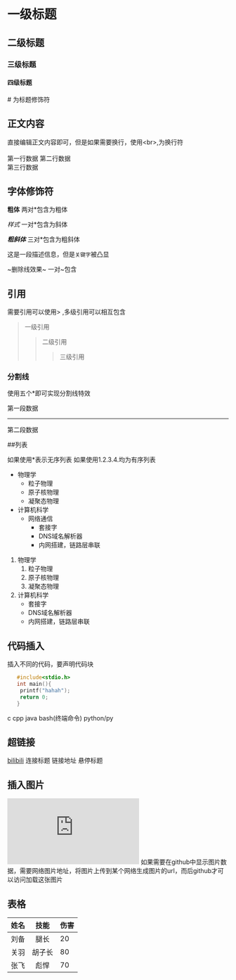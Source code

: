 # 一级标题
## 二级标题
### 三级标题
#### 四级标题
\# 为标题修饰符
## 正文内容
直接编辑正文内容即可，但是如果需要换行，使用\<br\>,为换行符<br><br>
第一行数据
第二行数据<br>
第三行数据
## 字体修饰符

**粗体** 两对\*包含为粗体

*样式* 一对\*包含为斜体

***粗斜体*** 三对\*包含为粗斜体

这是一段描述信息，但是`关键字`被凸显

~删除线效果~ 一对\~包含

## 引用

需要引用可以使用\> ,多级引用可以相互包含

> 一级引用
>> 二级引用
>>> 三级引用

### 分割线

使用五个\*即可实现分割线特效

第一段数据

*****

第二段数据

##列表

如果使用\*表示无序列表 如果使用1.2.3.4.均为有序列表

* 物理学
  * 粒子物理
  * 原子核物理
  * 凝聚态物理
* 计算机科学
  * 网络通信
    * 套接字
    * DNS域名解析器
    * 内网搭建，链路层串联

1. 物理学
   1. 粒子物理
   2. 原子核物理
   3. 凝聚态物理
2. 计算机科学
   * 套接字
   * DNS域名解析器
   * 内网搭建，链路层串联

## 代码插入 

插入不同的代码，要声明代码块

```c
   #include<stdio.h>
   int main(){
	printf("hahah");
	return 0;
   }
```

c cpp java bash(终端命令) python/py

## 超链接

[bilibili](https://www.bilibili.com "点击进入B站")
  连接标题      链接地址              悬停标题

## 插入图片
![图片](https://p0.ssl.qhimgs1.com/sdr/400__/t01251cf123abdc1124.p "开心图片") 
 如果需要在github中显示图片数据，需要网络图片地址，将图片上传到某个网络生成图片的url，而后github才可以访问加载这张图片

## 表格

姓名|技能|伤害
--|:--:|--
刘备|腿长|20
关羽|胡子长|80
张飞|彪悍|70
